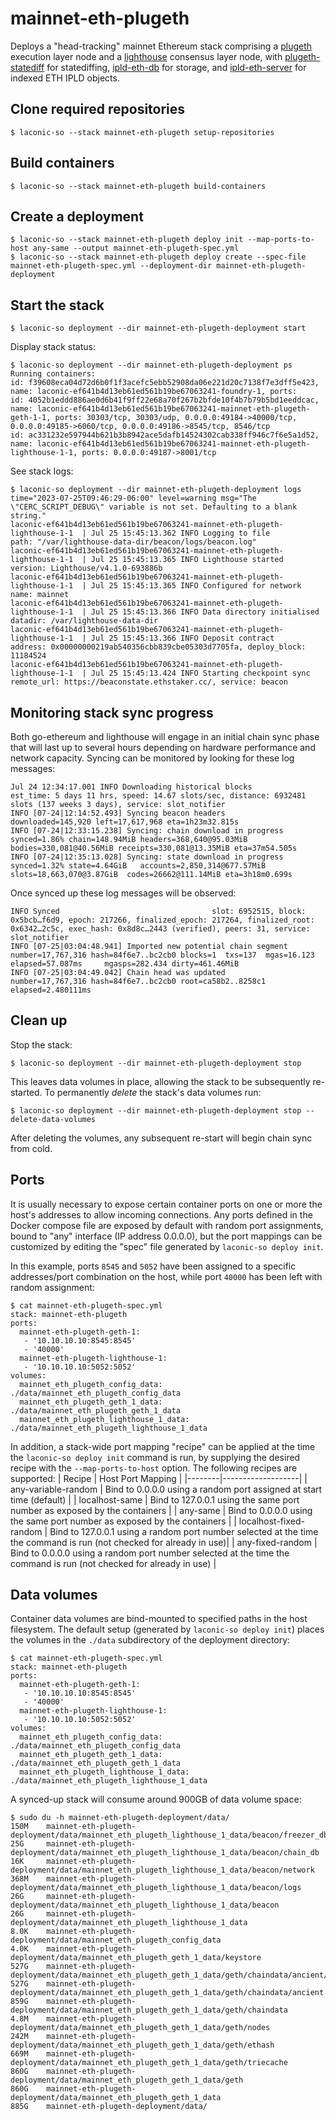 # mainnet-eth-plugeth

Deploys a "head-tracking" mainnet Ethereum stack comprising a [plugeth](https://git.vdb.to/cerc-io/plugeth) execution layer node and a [lighthouse](https://github.com/sigp/lighthouse) consensus layer node, with [plugeth-statediff](https://git.vdb.to/cerc-io/plugeth-statediff) for statediffing, [ipld-eth-db](https://git.vdb.to/cerc-io/ipld-eth-db) for storage, and [ipld-eth-server](https://git.vdb.to/cerc-io/ipld-eth-server) for indexed ETH IPLD objects.

## Clone required repositories

```
$ laconic-so --stack mainnet-eth-plugeth setup-repositories
```

## Build containers

```
$ laconic-so --stack mainnet-eth-plugeth build-containers
```

## Create a deployment

```
$ laconic-so --stack mainnet-eth-plugeth deploy init --map-ports-to-host any-same --output mainnet-eth-plugeth-spec.yml
$ laconic-so --stack mainnet-eth-plugeth deploy create --spec-file mainnet-eth-plugeth-spec.yml --deployment-dir mainnet-eth-plugeth-deployment
```
## Start the stack
```
$ laconic-so deployment --dir mainnet-eth-plugeth-deployment start
```
Display stack status:
```
$ laconic-so deployment --dir mainnet-eth-plugeth-deployment ps
Running containers:
id: f39608eca04d72d6b0f1f3acefc5ebb52908da06e221d20c7138f7e3dff5e423, name: laconic-ef641b4d13eb61ed561b19be67063241-foundry-1, ports:
id: 4052b1eddd886ae0d6b41f9ff22e68a70f267b2bfde10f4b7b79b5bd1eeddcac, name: laconic-ef641b4d13eb61ed561b19be67063241-mainnet-eth-plugeth-geth-1-1, ports: 30303/tcp, 30303/udp, 0.0.0.0:49184->40000/tcp, 0.0.0.0:49185->6060/tcp, 0.0.0.0:49186->8545/tcp, 8546/tcp
id: ac331232e597944b621b3b8942ace5dafb14524302cab338ff946c7f6e5a1d52, name: laconic-ef641b4d13eb61ed561b19be67063241-mainnet-eth-plugeth-lighthouse-1-1, ports: 0.0.0.0:49187->8001/tcp
```
See stack logs:
```
$ laconic-so deployment --dir mainnet-eth-plugeth-deployment logs
time="2023-07-25T09:46:29-06:00" level=warning msg="The \"CERC_SCRIPT_DEBUG\" variable is not set. Defaulting to a blank string."
laconic-ef641b4d13eb61ed561b19be67063241-mainnet-eth-plugeth-lighthouse-1-1  | Jul 25 15:45:13.362 INFO Logging to file                         path: "/var/lighthouse-data-dir/beacon/logs/beacon.log"
laconic-ef641b4d13eb61ed561b19be67063241-mainnet-eth-plugeth-lighthouse-1-1  | Jul 25 15:45:13.365 INFO Lighthouse started                      version: Lighthouse/v4.1.0-693886b
laconic-ef641b4d13eb61ed561b19be67063241-mainnet-eth-plugeth-lighthouse-1-1  | Jul 25 15:45:13.365 INFO Configured for network                  name: mainnet
laconic-ef641b4d13eb61ed561b19be67063241-mainnet-eth-plugeth-lighthouse-1-1  | Jul 25 15:45:13.366 INFO Data directory initialised              datadir: /var/lighthouse-data-dir
laconic-ef641b4d13eb61ed561b19be67063241-mainnet-eth-plugeth-lighthouse-1-1  | Jul 25 15:45:13.366 INFO Deposit contract                        address: 0x00000000219ab540356cbb839cbe05303d7705fa, deploy_block: 11184524
laconic-ef641b4d13eb61ed561b19be67063241-mainnet-eth-plugeth-lighthouse-1-1  | Jul 25 15:45:13.424 INFO Starting checkpoint sync                remote_url: https://beaconstate.ethstaker.cc/, service: beacon
```
## Monitoring stack sync progress
Both go-ethereum and lighthouse will engage in an initial chain sync phase that will last up to several hours depending on hardware performance and network capacity.
Syncing can be monitored by looking for these log messages:
```
Jul 24 12:34:17.001 INFO Downloading historical blocks           est_time: 5 days 11 hrs, speed: 14.67 slots/sec, distance: 6932481 slots (137 weeks 3 days), service: slot_notifier
INFO [07-24|12:14:52.493] Syncing beacon headers                   downloaded=145,920 left=17,617,968 eta=1h23m32.815s
INFO [07-24|12:33:15.238] Syncing: chain download in progress      synced=1.86% chain=148.94MiB headers=368,640@95.03MiB bodies=330,081@40.56MiB receipts=330,081@13.35MiB eta=37m54.505s
INFO [07-24|12:35:13.028] Syncing: state download in progress      synced=1.32% state=4.64GiB   accounts=2,850,314@677.57MiB slots=18,663,070@3.87GiB  codes=26662@111.14MiB eta=3h18m0.699s
```
Once synced up these log messages will be observed:
```
INFO Synced                                  slot: 6952515, block: 0x5bcb…f6d9, epoch: 217266, finalized_epoch: 217264, finalized_root: 0x6342…2c5c, exec_hash: 0x8d8c…2443 (verified), peers: 31, service: slot_notifier
INFO [07-25|03:04:48.941] Imported new potential chain segment     number=17,767,316 hash=84f6e7..bc2cb0 blocks=1  txs=137  mgas=16.123  elapsed=57.087ms     mgasps=282.434 dirty=461.46MiB
INFO [07-25|03:04:49.042] Chain head was updated                   number=17,767,316 hash=84f6e7..bc2cb0 root=ca58b2..8258c1 elapsed=2.480111ms
```
## Clean up

Stop the stack:
```
$ laconic-so deployment --dir mainnet-eth-plugeth-deployment stop
```
This leaves data volumes in place, allowing the stack to be subsequently re-started.
To permanently *delete* the stack's data volumes run:
```
$ laconic-so deployment --dir mainnet-eth-plugeth-deployment stop --delete-data-volumes
```
After deleting the volumes, any subsequent re-start will begin chain sync from cold.

## Ports
It is usually necessary to expose certain container ports on one or more the host's addresses to allow incoming connections.
Any ports defined in the Docker compose file are exposed by default with random port assignments, bound to "any" interface (IP address 0.0.0.0), but the port mappings can be
customized by editing the "spec" file generated by `laconic-so deploy init`.

In this example, ports `8545` and `5052` have been assigned to a specific addresses/port combination on the host, while
port `40000` has been left with random assignment:
```
$ cat mainnet-eth-plugeth-spec.yml
stack: mainnet-eth-plugeth
ports:
  mainnet-eth-plugeth-geth-1:
   - '10.10.10.10:8545:8545'
   - '40000'
  mainnet-eth-plugeth-lighthouse-1:
   - '10.10.10.10:5052:5052'
volumes:
  mainnet_eth_plugeth_config_data: ./data/mainnet_eth_plugeth_config_data
  mainnet_eth_plugeth_geth_1_data: ./data/mainnet_eth_plugeth_geth_1_data
  mainnet_eth_plugeth_lighthouse_1_data: ./data/mainnet_eth_plugeth_lighthouse_1_data
```
In addition, a stack-wide port mapping "recipe" can be applied at the time the 
`laconic-so deploy init` command is run, by supplying the  desired recipe with the `--map-ports-to-host` option. The following recipes are supported:
| Recipe | Host Port Mapping |
|--------|-------------------|
| any-variable-random | Bind to 0.0.0.0 using a random port assigned at start time (default) |
| localhost-same | Bind to 127.0.0.1 using the same port number as exposed by the containers |
| any-same | Bind to 0.0.0.0 using the same port number as exposed by the containers |
| localhost-fixed-random | Bind to 127.0.0.1 using a random port number selected at the time the command is run (not checked for already in use)|
| any-fixed-random | Bind to 0.0.0.0 using a random port number selected at the time the command is run (not checked for already in use) |
## Data volumes
Container data volumes are bind-mounted to specified paths in the host filesystem.
The default setup (generated by `laconic-so deploy init`) places the volumes in the `./data` subdirectory of the deployment directory:
```
$ cat mainnet-eth-plugeth-spec.yml
stack: mainnet-eth-plugeth
ports:
  mainnet-eth-plugeth-geth-1:
   - '10.10.10.10:8545:8545'
   - '40000'
  mainnet-eth-plugeth-lighthouse-1:
   - '10.10.10.10:5052:5052'
volumes:
  mainnet_eth_plugeth_config_data: ./data/mainnet_eth_plugeth_config_data
  mainnet_eth_plugeth_geth_1_data: ./data/mainnet_eth_plugeth_geth_1_data
  mainnet_eth_plugeth_lighthouse_1_data: ./data/mainnet_eth_plugeth_lighthouse_1_data
```
A synced-up stack will consume around 900GB of data volume space:
```
$ sudo du -h mainnet-eth-plugeth-deployment/data/
150M    mainnet-eth-plugeth-deployment/data/mainnet_eth_plugeth_lighthouse_1_data/beacon/freezer_db
25G     mainnet-eth-plugeth-deployment/data/mainnet_eth_plugeth_lighthouse_1_data/beacon/chain_db
16K     mainnet-eth-plugeth-deployment/data/mainnet_eth_plugeth_lighthouse_1_data/beacon/network
368M    mainnet-eth-plugeth-deployment/data/mainnet_eth_plugeth_lighthouse_1_data/beacon/logs
26G     mainnet-eth-plugeth-deployment/data/mainnet_eth_plugeth_lighthouse_1_data/beacon
26G     mainnet-eth-plugeth-deployment/data/mainnet_eth_plugeth_lighthouse_1_data
8.0K    mainnet-eth-plugeth-deployment/data/mainnet_eth_plugeth_config_data
4.0K    mainnet-eth-plugeth-deployment/data/mainnet_eth_plugeth_geth_1_data/keystore
527G    mainnet-eth-plugeth-deployment/data/mainnet_eth_plugeth_geth_1_data/geth/chaindata/ancient/chain
527G    mainnet-eth-plugeth-deployment/data/mainnet_eth_plugeth_geth_1_data/geth/chaindata/ancient
859G    mainnet-eth-plugeth-deployment/data/mainnet_eth_plugeth_geth_1_data/geth/chaindata
4.8M    mainnet-eth-plugeth-deployment/data/mainnet_eth_plugeth_geth_1_data/geth/nodes
242M    mainnet-eth-plugeth-deployment/data/mainnet_eth_plugeth_geth_1_data/geth/ethash
669M    mainnet-eth-plugeth-deployment/data/mainnet_eth_plugeth_geth_1_data/geth/triecache
860G    mainnet-eth-plugeth-deployment/data/mainnet_eth_plugeth_geth_1_data/geth
860G    mainnet-eth-plugeth-deployment/data/mainnet_eth_plugeth_geth_1_data
885G    mainnet-eth-plugeth-deployment/data/
```
